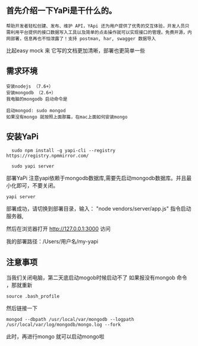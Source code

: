 ## 首先介绍一下YaPi是干什么的。
```
帮助开发者轻松创建、发布、维护 API，YApi 还为用户提供了优秀的交互体验，开发人员只需利用平台提供的接口数据写入工具以及简单的点击操作就可以实现接口的管理。免费开源，内网部署，信息再也不怕泄露了！支持 postman, har, swagger 数据导入
```

比起easy mock 来 它写的文档更加清晰，部署也更简单一些



## 需求环境

```
安装nodejs （7.6+）
安装mongodb （2.6+）
我电脑的mongodb 启动命令是

启动mongod: sudo mongod
如果没有mongo 就按照上面那篇，在mac上面如何安装mongo
```




## 安装YaPi

```
  sudo npm install -g yapi-cli --registry https://registry.npmmirror.com/

  sudo yapi server
```

部署YaPi
注意yapi依赖于mongodb数据库,需要先启动mongodb数据库。并且最小化即可，不要关闭。

    yapi server


部署成功，请切换到部署目录，输入： "node vendors/server/app.js" 指令启动服务器,

然后在浏览器打开 http://127.0.0.1:3000 访问

我的部署路径：/Users/用户名/my-yapi











## 注意事项
当我们关闭电脑，第二天底启动mogob时候启动不了
如果报没有mongob 命令 ，那就重新

```
source .bash_profile
```

然后链接一下
```
mongod --dbpath /usr/local/var/mongodb --logpath /usr/local/var/log/mongodb/mongo.log --fork
```

此时，再进行mongo 就可以启动mongo啦
